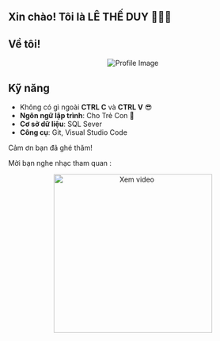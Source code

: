 ## Xin chào! Tôi là **LÊ THẾ DUY** 💪🤝🙌

## Về tôi!

<p align="center">
    <img src="https://github.com/user-attachments/assets/b6e52e3b-216c-4b38-a187-311c3d0cf4fb" alt="Profile Image" style="max-width: 50%; height: auto;">
</p>

## Kỹ năng
- Không có gì ngoài **CTRL C** và **CTRL V** 😎
- **Ngôn ngữ lập trình**: Cho Trẻ Con 👶
- **Cơ sở dữ liệu**: SQL Sever
- **Công cụ**: Git, Visual Studio Code

Cảm ơn bạn đã ghé thăm!

Mời bạn nghe nhạc tham quan :

<p align="center">
    <a href="https://youtu.be/Pond-cMxaIY?si=F8sWeIOekYqBxkgD">
        <img src="https://img.youtube.com/vi/Pond-cMxaIY/maxresdefault.jpg" alt="Xem video" style="width: 320px; height: auto;">
    </a>
</p>
